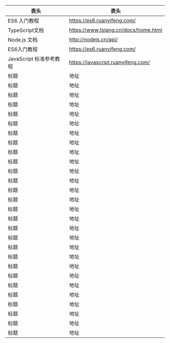 <!--
 * @Descripttion: 
 * @version: 
 * @Author: Lianglin
 * @Date: 2020-03-11 16:28:55
 * @LastEditors: Lianglin
 * @LastEditTime: 2020-03-12 10:27:29
 -->
|表头|表头|
| -- | -- |
|ES6 入门教程|https://es6.ruanyifeng.com/|
|TypeScript文档|https://www.tslang.cn/docs/home.html|
|Node.js 文档|http://nodejs.cn/api/|
|ES6入门教程|https://es6.ruanyifeng.com/|
|JavaScript 标准参考教程|https://javascript.ruanyifeng.com/|
|标题|地址|
|标题|地址|
|标题|地址|
|标题|地址|
|标题|地址|
|标题|地址|
|标题|地址|
|标题|地址|
|标题|地址|
|标题|地址|
|标题|地址|
|标题|地址|
|标题|地址|
|标题|地址|
|标题|地址|
|标题|地址|
|标题|地址|
|标题|地址|
|标题|地址|
|标题|地址|
|标题|地址|
|标题|地址|
|标题|地址|
|标题|地址|
|标题|地址|
|标题|地址|
|标题|地址|
|标题|地址|